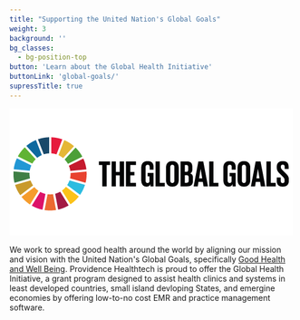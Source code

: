 ```yaml
---
title: "Supporting the United Nation's Global Goals"
weight: 3
background: ''
bg_classes:
  - bg-position-top
button: 'Learn about the Global Health Initiative'
buttonLink: 'global-goals/'
supressTitle: true
---
```


![the global goals logo](/homepage/global_goals.png)

We work to spread good health around the world by aligning our mission and vision with the United Nation's Global Goals, specifically [Good Health and Well Being](https://www.globalgoals.org/goals/3-good-health-and-well-being/). Providence Healthtech is proud to offer the Global Health Initiative, a grant program designed to assist health clinics and systems in least developed countries, small island devloping States, and emergine economies by offering low-to-no cost EMR and practice management software.
